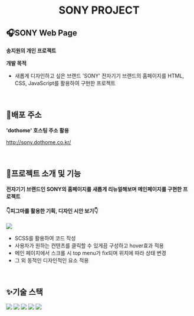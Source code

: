 <div align="center">
  
  # SONY PROJECT
</div>

## 🎧SONY Web Page

**송지원의 개인 프로젝트**<br>

**개발 목적**
- 새롭게 디자인하고 싶은 브랜드 'SONY' 전자기기 브랜드의 홈페이지를 HTML, CSS, JavaScript를 활용하여 구현한 프로젝트<br>

<br>

## 🔗배포 주소

**'dothome' 호스팅 주소 활용**

<p>
  <a href="http://sony.dothome.co.kr/" target="_blank">http://sony.dothome.co.kr/</a>
</p>

<br>

## 📖프로젝트 소개 및 기능

**전자기기 브랜드인 SONY의 홈페이지를 새롭게 리뉴얼해보며 메인페이지를 구현한 프로젝트**

#### 👇피그마를 활용한 기획, 디자인 시안 보기👇
<p>
  <a href="https://www.figma.com/file/7GuVc8BueV5VxInrViHqos/%EC%86%A1%EC%A7%80%EC%9B%90-UIUX?type=design&node-id=0%3A1&mode=design&t=fF2edyfzgulpnmzv-1" target="_blank">
    <img src="https://img.shields.io/badge/Figma-F24E1E?style=flat-square&logo=Figma&logoColor=black"/></a>
</p>

- SCSS를 활용하여 코드 작성
- 사용자가 원하는 컨텐츠를 클릭할 수 있게끔 구성하고 hover효과 적용
- 메인 페이지에서 스크롤 시 top menu가 fix되며 위치에 따라 상태 변경
- 그 외 동적인 디자인적인 요소 적용

<br>

## ✨기술 스택
<p>
  <img src="https://img.shields.io/badge/HTML5-E34F26?style=flat-square&logo=HTML5&logoColor=white">
  <img src="https://img.shields.io/badge/SCSS-CC6699?style=flat-square&logo=Sass&logoColor=white"/>
  <img src="https://img.shields.io/badge/CSS3-1572B6?style=flat-square&logo=CSS3&logoColor=white">
  <img src="https://img.shields.io/badge/JavaScript-F7DF1E?style=flat-square&logo=JavaScript&logoColor=black">
  <img src="https://img.shields.io/badge/jquery-0769AD?style=flat-square&logo=jquery&logoColor=white">
</p>

